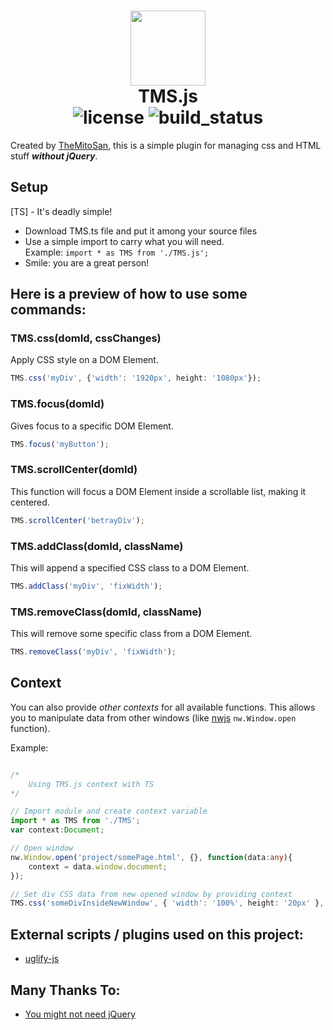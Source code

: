<h1 align="center">
	<img src="https://raw.githubusercontent.com/themitosan/TMS.js/main/tmsjs.png" width="120">
	<br><b>TMS.js</b><br>
	<img src="https://img.shields.io/github/license/themitosan/TMS.js" alt="license">
	<img src="https://img.shields.io/github/actions/workflow/status/themitosan/TMS.js/main.yaml" alt="build_status">
</h1>

Created by [TheMitoSan](https://themitosan.github.io/), this is a simple plugin for managing css and HTML stuff ___without jQuery___.

## Setup
[TS] - It's deadly simple!
- Download TMS.ts file and put it among your source files
- Use a simple import to carry what you will need.<br>Example: `import * as TMS from './TMS.js';`
- Smile: you are a great person!

## Here is a preview of how to use some commands:

### TMS.css(domId, cssChanges)
Apply CSS style on a DOM Element.
```ts
TMS.css('myDiv', {'width': '1920px', height: '1080px'});
```

### TMS.focus(domId)
Gives focus to a specific DOM Element.
```ts
TMS.focus('myButton');
```

### TMS.scrollCenter(domId)
This function will focus a DOM Element inside a scrollable list, making it centered.
```ts
TMS.scrollCenter('betrayDiv');
```

### TMS.addClass(domId, className)
This will append a specified CSS class to a DOM Element.
```ts
TMS.addClass('myDiv', 'fixWidth');
```

### TMS.removeClass(domId, className)
This will remove some specific class from a DOM Element.
```ts
TMS.removeClass('myDiv', 'fixWidth');
```

## Context
You can also provide _other contexts_ for all available functions. This allows you to manipulate data from other windows (like [nwjs](https://nwjs.io/) `nw.Window.open` function).

Example: 
```ts

/*
	Using TMS.js context with TS
*/

// Import module and create context variable
import * as TMS from './TMS';
var context:Document;

// Open window
nw.Window.open('project/somePage.html', {}, function(data:any){
	context = data.window.document;
});

// Set div CSS data from new opened window by providing context
TMS.css('someDivInsideNewWindow', { 'width': '100%', height: '20px' }, context);
```

## External scripts / plugins used on this project:
- [uglify-js](https://www.npmjs.com/package/uglify-js)

## Many Thanks To:
- [You might not need jQuery](http://youmightnotneedjquery.com)
